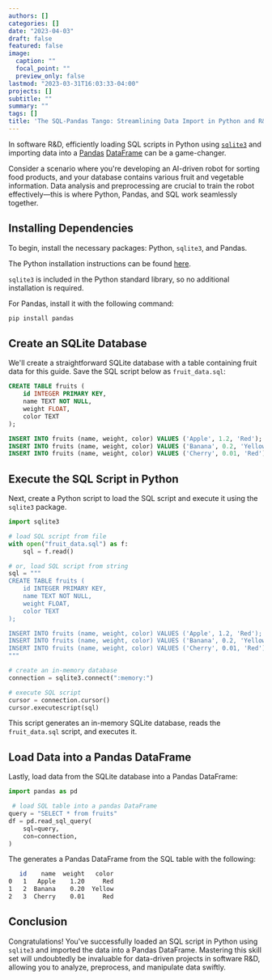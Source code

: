 ```yaml
---
authors: []
categories: []
date: "2023-04-03"
draft: false
featured: false
image:
  caption: ""
  focal_point: ""
  preview_only: false
lastmod: "2023-03-31T16:03:33-04:00"
projects: []
subtitle: ""
summary: ""
tags: []
title: 'The SQL-Pandas Tango: Streamlining Data Import in Python and R&D'
---
```


In software R&D, efficiently loading SQL scripts in Python using [`sqlite3`](https://docs.python.org/3/library/sqlite3.html) and importing data into a [Pandas](https://pandas.pydata.org/) [DataFrame](https://pandas.pydata.org/docs/reference/api/pandas.DataFrame.html) can be a game-changer.

Consider a scenario where you're developing an AI-driven robot for sorting food products, and your database contains various fruit and vegetable information. Data analysis and preprocessing are crucial to train the robot effectively—this is where Python, Pandas, and SQL work seamlessly together.

## Installing Dependencies

To begin, install the necessary packages: Python, `sqlite3`, and Pandas.

The Python installation instructions can be found [here](https://www.python.org/downloads/).

`sqlite3` is included in the Python standard library, so no additional installation is required.

For Pandas, install it with the following command:

```bash
pip install pandas
```

## Create an SQLite Database

We'll create a straightforward SQLite database with a table containing fruit data for this guide. Save the SQL script below as `fruit_data.sql`:

```sql
CREATE TABLE fruits (
    id INTEGER PRIMARY KEY,
    name TEXT NOT NULL,
    weight FLOAT,
    color TEXT
);

INSERT INTO fruits (name, weight, color) VALUES ('Apple', 1.2, 'Red');
INSERT INTO fruits (name, weight, color) VALUES ('Banana', 0.2, 'Yellow');
INSERT INTO fruits (name, weight, color) VALUES ('Cherry', 0.01, 'Red');
```

## Execute the SQL Script in Python

Next, create a Python script to load the SQL script and execute it using the `sqlite3` package.

```python
import sqlite3

# load SQL script from file
with open("fruit_data.sql") as f:
    sql = f.read()

# or, load SQL script from string
sql = """
CREATE TABLE fruits (
    id INTEGER PRIMARY KEY,
    name TEXT NOT NULL,
    weight FLOAT,
    color TEXT
);

INSERT INTO fruits (name, weight, color) VALUES ('Apple', 1.2, 'Red');
INSERT INTO fruits (name, weight, color) VALUES ('Banana', 0.2, 'Yellow');
INSERT INTO fruits (name, weight, color) VALUES ('Cherry', 0.01, 'Red');
"""

# create an in-memory database
connection = sqlite3.connect(":memory:")

# execute SQL script
cursor = connection.cursor()
cursor.executescript(sql)
```

This script generates an in-memory SQLite database, reads the `fruit_data.sql` script, and executes it.

## Load Data into a Pandas DataFrame

Lastly, load data from the SQLite database into a Pandas DataFrame:

```python
import pandas as pd

 # load SQL table into a pandas DataFrame
query = "SELECT * from fruits"
df = pd.read_sql_query(
    sql=query,
    con=connection,
)
```

The generates a Pandas DataFrame from the SQL table with the following:

```bash
   id    name  weight   color
0   1   Apple    1.20     Red
1   2  Banana    0.20  Yellow
2   3  Cherry    0.01     Red
```

## Conclusion

Congratulations! You've successfully loaded an SQL script in Python using `sqlite3` and imported the data into a Pandas DataFrame. Mastering this skill set will undoubtedly be invaluable for data-driven projects in software R&D, allowing you to analyze, preprocess, and manipulate data swiftly.
